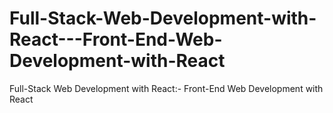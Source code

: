 # Full-Stack-Web-Development-with-React---Front-End-Web-Development-with-React
Full-Stack Web Development with React:- Front-End Web Development with React
